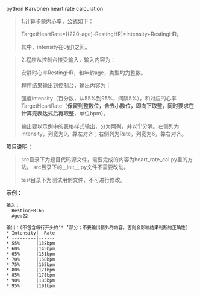 python
Karvonen heart rate calculation

>1.计算卡蒙内心率，公式如下：
>
>TargetHeartRate=((220-age)-RestingHR)*intensity+RestingHR。
>
>其中，intensity在0到1之间。
	
>2.程序从控制台接受输入，输入内容为：
>
>安静时心率RestingHR，和年龄age，类型均为整数。
>
>程序结果输出到控制台，输出内容为：
>
>强度intensity（百分数，从55%到95%，间隔5%），和对应的心率TargetHeartRate（**保留到整数位，舍去小数位，即向下取整，同时要求在计算完表达式后再取整**，单位bpm）。
>
>输出要以示例中的表格样式输出，分为两列，并以'|'分隔。左侧列为Intensity，列宽为9，靠左对齐；右侧列为Rate，列宽为6，靠右对齐。


项目说明：

>src目录下为题目代码源文件，需要完成的内容为heart_rate_cal.py里的方法。
>src目录下的__init__.py文件不需要改动。
>
>test目录下为测试用例文件，不可进行修改。


示例：

	输入：
	  RestingHR:65
	  Age:22

	输出：(不包含每行开头的‘* ’部分；不要输出额外的内容，否则会影响结果判断的正确性)
	* Intensity|  Rate
	* ---------|------
	* 55%      |138bpm
	* 60%      |145bpm
	* 65%      |151bpm
	* 70%      |158bpm
	* 75%      |165bpm
	* 80%      |171bpm
	* 85%      |178bpm
	* 90%      |185bpm
	* 95%      |191bpm
